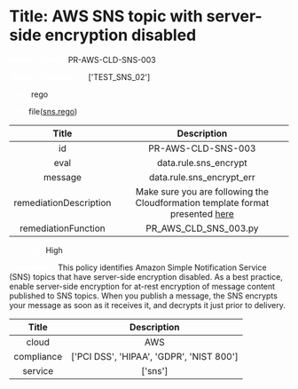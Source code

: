 



# Title: AWS SNS topic with server-side encryption disabled


***<font color="white">Master Test Id:</font>*** PR-AWS-CLD-SNS-003

***<font color="white">Master Snapshot Id:</font>*** ['TEST_SNS_02']

***<font color="white">type:</font>*** rego

***<font color="white">rule:</font>*** file([sns.rego])  
  
  
  
  

|Title|Description|
| :---: | :---: |
|id|PR-AWS-CLD-SNS-003|
|eval|data.rule.sns_encrypt|
|message|data.rule.sns_encrypt_err|
|remediationDescription|Make sure you are following the Cloudformation template format presented <a href='https://docs.aws.amazon.com/AWSCloudFormation/latest/UserGuide/aws-resource-sns-subscription.html' target='_blank'>here</a>|
|remediationFunction|PR_AWS_CLD_SNS_003.py|


***<font color="white">Severity:</font>*** High

***<font color="white">Description:</font>*** This policy identifies Amazon Simple Notification Service (SNS) topics that have server-side encryption disabled. As a best practice, enable server-side encryption for at-rest encryption of message content published to SNS topics. When you publish a message, the SNS encrypts your message as soon as it receives it, and decrypts it just prior to delivery.  
  
  

|Title|Description|
| :---: | :---: |
|cloud|AWS|
|compliance|['PCI DSS', 'HIPAA', 'GDPR', 'NIST 800']|
|service|['sns']|



[sns.rego]: https://github.com/prancer-io/prancer-compliance-test/tree/master/aws/cloud/sns.rego
